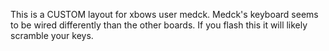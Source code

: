 This is a CUSTOM layout for xbows user medck. Medck's keyboard seems to be wired
differently than the other boards. If you flash this it will likely scramble your
keys.